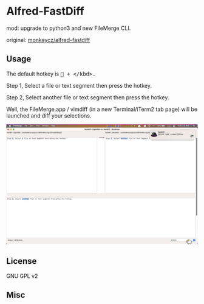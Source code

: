 # Alfred-FastDiff


mod: upgrade to python3 and new FileMerge CLI.

original: [monkeycz/alfred-fastdiff](https://github.com/monkeycz/alfred-fastdiff)

## Usage

The default hotkey is <kbd> + \</kbd>.

Step 1, Select a file or text segment then press the hotkey.

Step 2, Select another file or text segment then press the hotkey.

Well, the FileMerge.app / vimdiff (in a new Terminal/iTerm2 tab page) will be launched  and diff your selections.

![FastDiff](../assets/FastDiff.png)

## License

GNU GPL v2

## Misc



